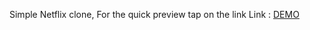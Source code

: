 
Simple Netflix clone, For the quick preview tap on the link
Link : [DEMO](https://incredible-mooncake-95d1c0.netlify.app/)
